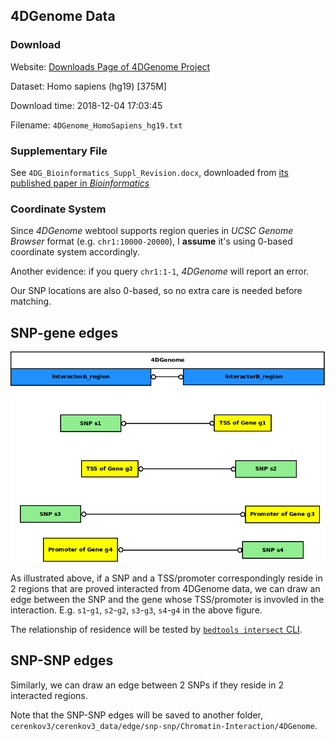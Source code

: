## 4DGenome Data

### Download

Website: [Downloads Page of 4DGenome Project](https://4dgenome.research.chop.edu/Download.html)

Dataset: Homo sapiens (hg19) [375M]

Download time: 2018-12-04 17:03:45

Filename: `4DGenome_HomoSapiens_hg19.txt`

### Supplementary File

See `4DG_Bioinformatics_Suppl_Revision.docx`, downloaded from [its published paper in _Bioinformatics_](https://academic.oup.com/bioinformatics/article/32/17/2727/2450752)

### Coordinate System

Since _4DGenome_ webtool supports region queries in _UCSC Genome Browser_ format (e.g. `chr1:10000-20000`), I **assume** it's using 0-based coordinate system accordingly.

Another evidence: if you query `chr1:1-1`, _4DGenome_ will report an error.

Our SNP locations are also 0-based, so no extra care is needed before matching.

## SNP-gene edges

![](./4DGenome_edges.png)

As illustrated above, if a SNP and a TSS/promoter correspondingly reside in 2 regions that are proved interacted from 4DGenome data, we can draw an edge between the SNP and the gene whose TSS/promoter is invovled in the interaction. E.g. `s1`-`g1`, `s2`-`g2`, `s3`-`g3`, `s4`-`g4` in the above figure.

The relationship of residence will be tested by [`bedtools intersect` CLI](https://bedtools.readthedocs.io/en/latest/content/tools/intersect.html).

## SNP-SNP edges

Similarly, we can draw an edge between 2 SNPs if they reside in 2 interacted regions. 

Note that the SNP-SNP edges will be saved to another folder, `cerenkov3/cerenkov3_data/edge/snp-snp/Chromatin-Interaction/4DGenome`.
